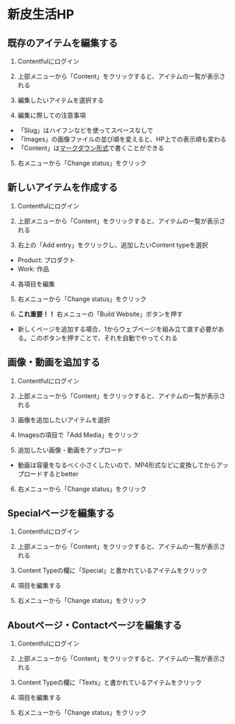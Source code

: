 # 新皮生活HP

## 既存のアイテムを編集する

1. Contentfulにログイン

2. 上部メニューから「Content」をクリックすると、アイテムの一覧が表示される

3. 編集したいアイテムを選択する

4. 編集に際しての注意事項

- 「Slug」はハイフンなどを使ってスペースなしで
- 「Images」の画像ファイルの並び順を変えると、HP上での表示順も変わる
- 「Content」は[マークダウン形式](https://notepm.jp/help/how-to-markdown)で書くことができる

5. 右メニューから「Change status」をクリック

## 新しいアイテムを作成する

1. Contentfulにログイン

2. 上部メニューから「Content」をクリックすると、アイテムの一覧が表示される

3. 右上の「Add entry」をクリックし、追加したいContent typeを選択

- Product: プロダクト
- Work: 作品

4. 各項目を編集

5. 右メニューから「Change status」をクリック

6. **これ重要！！** 右メニューの「Build Website」ボタンを押す

- 新しくページを追加する場合、1からウェブページを組み立て直す必要がある。このボタンを押すことで、それを自動でやってくれる

## 画像・動画を追加する

1. Contentfulにログイン

2. 上部メニューから「Content」をクリックすると、アイテムの一覧が表示される

3. 画像を追加したいアイテムを選択

4. Imagesの項目で「Add Media」をクリック

5. 追加したい画像・動画をアップロード

- 動画は容量をなるべく小さくしたいので、MP4形式などに変換してからアップロードするとbetter

6. 右メニューから「Change status」をクリック

## Specialページを編集する

1. Contentfulにログイン

2. 上部メニューから「Content」をクリックすると、アイテムの一覧が表示される

3. Content Typeの欄に「Special」と書かれているアイテムをクリック

4. 項目を編集する

5. 右メニューから「Change status」をクリック

## Aboutページ・Contactページを編集する

1. Contentfulにログイン

2. 上部メニューから「Content」をクリックすると、アイテムの一覧が表示される

3. Content Typeの欄に「Texts」と書かれているアイテムをクリック

4. 項目を編集する

5. 右メニューから「Change status」をクリック